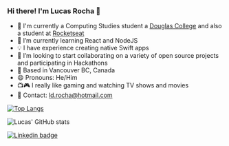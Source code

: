 ### Hi there! I'm Lucas Rocha 👋

- 🔭 I'm currently a Computing Studies student a [Douglas College](https://www.douglascollege.ca/) and also a student at [Rocketseat](https://www.rocketseat.com.br/)
- 🌱 I’m currently learning React and NodeJS
- 💡 I have experience creating native Swift apps
- 👯 I’m looking to start collaborating on a variety of open source projects and participating in Hackathons
- 📌 Based in Vancouver BC, Canada
- 😄 Pronouns: He/Him
- 📺🎮 I really like gaming and watching TV shows and movies
- 📧 Contact: ld.rocha@hotmail.com



[![Top Langs](https://github-readme-stats.vercel.app/api/top-langs/?username=RochaLS&theme=outrun&layout=compact)](https://github.com/anuraghazra/github-readme-stats)

![Lucas' GitHub stats](https://github-readme-stats.vercel.app/api?username=RochaLS&count_private=true&show_icons=true&theme=outrun)

[![Linkedin badge](https://img.shields.io/badge/-Linkedin-blue?style=for-the-badge&logo=appveyor)](https://ca.linkedin.com/in/lucas-srocha)
 
